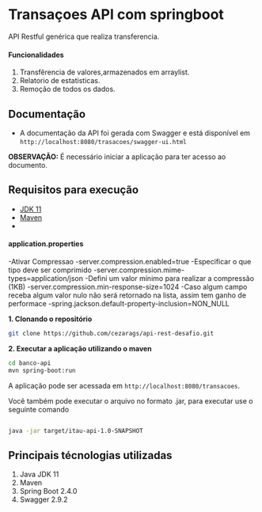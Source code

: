 # Transaçoes API com springboot

API Restful genérica que realiza transferencia.

#### Funcionalidades
1. Transfêrencia de valores,armazenados em arraylist.
2. Relatorio de estatisticas.
3. Remoção de todos os dados.


## Documentação
- A documentação da API foi gerada com Swagger e está disponível em `http://localhost:8080/trasacoes/swagger-ui.html`

**OBSERVAÇÃO:** É necessário iniciar a aplicação para ter acesso ao documento.

## Requisitos para execução
 - [JDK 11](https://www.oracle.com/technetwork/java/javase/downloads/jdk11-downloads-5066655.html)
 - [Maven ](https://maven.apache.org)
 -


#### application.properties
-Ativar Compressao 
-server.compression.enabled=true
-Especificar o que tipo deve ser comprimido 
-server.compression.mime-types=application/json
-Defini um valor mínimo para realizar a compressão (1KB)
-server.compression.min-response-size=1024
-Caso algum campo receba algum valor nulo não será retornado na lista, assim tem ganho de performace
-spring.jackson.default-property-inclusion=NON_NULL



**1. Clonando o repositório** 

```bash
git clone https://github.com/cezarags/api-rest-desafio.git
```

**2. Executar a aplicação utilizando o maven**

```bash
cd banco-api
mvn spring-boot:run
```

A aplicação pode ser acessada em `http://localhost:8080/transacoes`.

Você também pode executar o arquivo no formato .jar, para executar use o seguinte comando

```bash

java -jar target/itau-api-1.0-SNAPSHOT
```



## Principais técnologias utilizadas
1. Java JDK 11
2. Maven 
3. Spring Boot 2.4.0
6. Swagger 2.9.2

